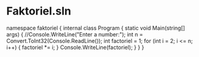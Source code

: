 # Faktoriel.sln

namespace faktoriel
{
    internal class Program
    {
        static void Main(string[] args)
        {
            //Console.WriteLine("Enter a number:");
            int n = Convert.ToInt32(Console.ReadLine());
            int factoriel = 1;
            for (int i = 2; i <= n; i++)
            { 
                factoriel *= i;
            }
            Console.WriteLine(factoriel);
        }
    }
}
